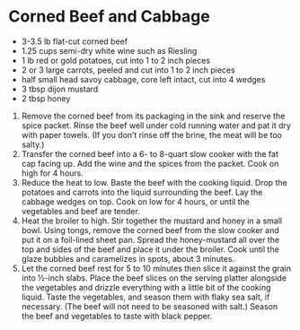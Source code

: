 # Corned Beef and Cabbage

* 3-3.5 lb flat-cut corned beef
* 1.25 cups semi-dry white wine such as Riesling
* 1 lb red or gold potatoes, cut into 1 to 2 inch pieces
* 2 or 3 large carrots, peeled and cut into 1 to 2 inch pieces
* half small head savoy cabbage, core left intact, cut into 4 wedges
* 3 tbsp dijon mustard
* 2 tbsp honey

1. Remove the corned beef from its packaging in the sink and reserve the spice packet. Rinse the beef well under cold running water and pat it dry with paper towels. (If you don’t rinse off the brine, the meat will be too salty.)
2. Transfer the corned beef into a 6- to 8-quart slow cooker with the fat cap facing up. Add the wine and the spices from the packet. Cook on high for 4 hours.
3. Reduce the heat to low. Baste the beef with the cooking liquid. Drop the potatoes and carrots into the liquid surrounding the beef. Lay the cabbage wedges on top. Cook on low for 4 hours, or until the vegetables and beef are tender.
4. Heat the broiler to high. Stir together the mustard and honey in a small bowl. Using tongs, remove the corned beef from the slow cooker and put it on a foil-lined sheet pan. Spread the honey-mustard all over the top and sides of the beef and place it under the broiler. Cook until the glaze bubbles and caramelizes in spots, about 3 minutes.
5. Let the corned beef rest for 5 to 10 minutes then slice it against the grain into ½-inch slabs. Place the beef slices on the serving platter alongside the vegetables and drizzle everything with a little bit of the cooking liquid. Taste the vegetables, and season them with flaky sea salt, if necessary. (The beef will not need to be seasoned with salt.) Season the beef and vegetables to taste with black pepper.
